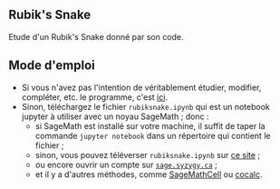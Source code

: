 ## Rubik's Snake
Etude d'un Rubik's Snake donné par son code. 
## Mode d'emploi
- Si vous n'avez pas l'intention de véritablement étudier, modifier, compléter, etc. le programme, c'est [ici](https://raw.githack.com/YvesLemaire/rubiksnake/main/rubiksnake.html). 
- Sinon, téléchargez le fichier `rubiksnake.ipynb` qui est un notebook jupyter à utiliser avec un noyau SageMath ; donc :
    - si SageMath est installé sur votre machine, il suffit de taper la commande `jupyter notebook` dans un répertoire qui contient le fichier ;
    - sinon, vous pouvez téléverser  `rubiksnake.ipynb` sur [ce site](https://dahn-research.eu/nbplayer/) ;
    - ou encore ouvrir un compte sur [`sage.syzygy.ca`](https://sage.syzygy.ca/) ;
    - et il y a d'autres méthodes, comme  [SageMathCell](https://sagecell.sagemath.org/) ou [cocalc](https://cocalc.com/).

